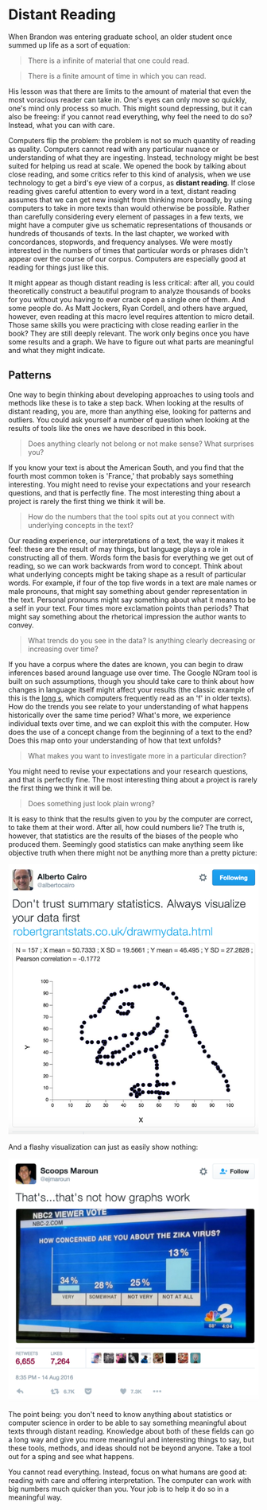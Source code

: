 # Distant Reading

When Brandon was entering graduate school, an older student once summed up life as a sort of equation: 

> There is a infinite of material that one could read. 

> There is a finite amount of time in which you can read. 

His lesson was that there are limits to the amount of material that even the most voracious reader can take in. One's eyes can only move so quickly, one's mind only process so much. This might sound depressing, but it can also be freeing: if you cannot read everything, why feel the need to do so? Instead, what you can with care.

Computers flip the problem: the problem is not so much quantity of reading as quality. Computers cannot read with any particular nuance or understanding of what they are ingesting. Instead, technology might be best suited for helping us read at scale. We opened the book by talking about close reading, and some critics refer to this kind of analysis, when we use technology to get a bird's eye view of a corpus, as **distant reading**. If close reading gives careful attention to every word in a text, distant reading assumes that we can get new insight from thinking more broadly, by using computers to take in more texts than would otherwise be possible. Rather than carefully considering every element of passages in a few texts, we might have a computer give us schematic representations of thousands or hundreds of thousands of texts. In the last chapter, we worked with concordances, stopwords, and frequency analyses. We were mostly interested in the numbers of times that particular words or phrases didn't appear over the course of our corpus. Computers are especially good at reading for things just like this.

It might appear as though distant reading is less critical: after all, you could theoretically construct a beautiful program to analyze thousands of books for you without you having to ever crack open a single one of them. And some people do. As Matt Jockers, Ryan Cordell, and others have argued, however, even reading at this macro level requires attention to micro detail. Those same skills you were practicing with close reading earlier in the book? They are still deeply relevant. The work only begins once you have some results and a graph. We have to figure out what parts are meaningful and what they might indicate.

## Patterns

One way to begin thinking about developing approaches to using tools and methods like these is to take a step back. When looking at the results of distant reading, you are, more than anything else, looking for patterns and outliers. You could ask yourself a number of question when looking at the results of tools like the ones we have described in this book.

> Does anything clearly not belong or not make sense? What surprises you?

If you know your text is about the American South, and you find that the fourth most common token is 'France,' that probably says something interesting. You might need to revise your expectations and your research questions, and that is perfectly fine. The most interesting thing about a project is rarely the first thing we think it will be.

> How do the numbers that the tool spits out at you connect with underlying concepts in the text?

Our reading experience, our interpretations of a text, the way it makes it feel: these are the result of may things, but language plays a role in constructing all of them. Words form the basis for everything we get out of reading, so we can work backwards from word to concept. Think about what underlying concepts might be taking shape as a result of particular words. For example, if four of the top five words in a text are male names or male pronouns, that might say something about gender representation in the text. Personal pronouns might say something about what it means to be a self in your text. Four times more exclamation points than periods? That might say something about the rhetorical impression the author wants to convey. 

> What trends do you see in the data? Is anything clearly decreasing or increasing over time?

If you have a corpus where the dates are known, you can begin to draw inferences based around language use over time. The Google NGram tool is built on such assumptions, though you should take care to think about how changes in language itself might affect your results (the classic example of this is the [long s](https://en.wikipedia.org/wiki/Long_s), which computers frequently read as an 'f' in older texts). How do the trends you see relate to your understanding of what happens historically over the same time period? What's more, we experience individual texts over time, and we can exploit this with the computer. How does the use of a concept change from the beginning of a text to the end? Does this map onto your understanding of how that text unfolds?

> What makes you want to investigate more in a particular direction?

You might need to revise your expectations and your research questions, and that is perfectly fine. The most interesting thing about a project is rarely the first thing we think it will be.

> Does something just look plain wrong?

It is easy to think that the results given to you by the computer are correct, to take them at their word. After all, how could numbers lie? The truth is, however, that statistics are the results of the biases of the people who produced them. Seemingly good statistics can make anything seem like objective truth when there might not be anything more than a pretty picture:

![bad statistics make a dinosaur](/assets/distant-reading-dinosaur.png)

And a flashy visualization can just as easily show nothing:

![bad visualization](/assets/distant-reading-graphs.png)

The point being: you don't need to know anything about statistics or computer science in order to be able to say something meaningful about texts through distant reading. Knowledge about both of these fields can go a long way and give you more meaningful and interesting things to say, but these tools, methods, and ideas should not be beyond anyone. Take a tool out for a sping and see what happens.

You cannot read everything. Instead, focus on what humans are good at: reading with care and offering interpretation. The computer can work with big numbers much quicker than you. Your job is to help it do so in a meaningful way.